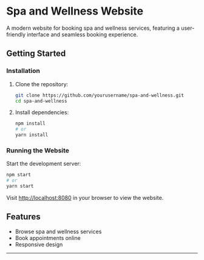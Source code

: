 # Spa and Wellness Website

A modern website for booking spa and wellness services, featuring a user-friendly interface and seamless booking experience.

## Getting Started



### Installation

1. Clone the repository:
    ```bash
    git clone https://github.com/yourusername/spa-and-wellness.git
    cd spa-and-wellness
    ```

2. Install dependencies:
    ```bash
    npm install
    # or
    yarn install
    ```

### Running the Website

Start the development server:
```bash
npm start
# or
yarn start
```

Visit [http://localhost:8080](http://localhost:8080) in your browser to view the website.

## Features

- Browse spa and wellness services
- Book appointments online
- Responsive design

---

